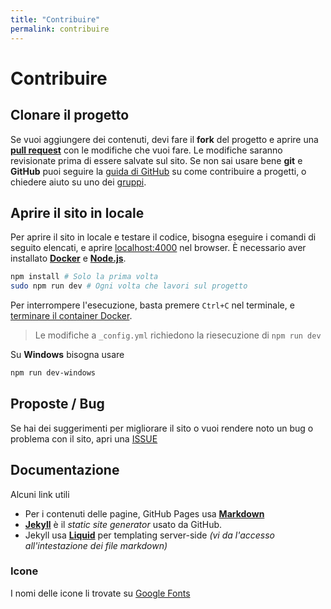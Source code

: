 ```yaml
---
title: "Contribuire"
permalink: contribuire
---
```


# Contribuire

## Clonare il progetto

Se vuoi aggiungere dei contenuti, devi fare il **fork** del progetto e aprire una [**pull request**](https://github.com/sapienzastudentsnetwork/sapienzastudentsnetwork.github.io/pulls) con le modifiche che vuoi fare. Le modifiche saranno revisionate prima di essere salvate sul sito. Se non sai usare bene **git** e **GitHub** puoi seguire la [guida di GitHub](https://docs.github.com/en/get-started/quickstart/contributing-to-projects) su come contribuire a progetti, o chiedere aiuto su uno dei [gruppi](./gruppi).

## Aprire il sito in locale

Per aprire il sito in locale e testare il codice, bisogna eseguire i comandi di seguito elencati, e aprire [localhost:4000](http://localhost:4000/) nel browser. È necessario aver installato [**Docker**](https://www.docker.com/) e [**Node.js**](https://nodejs.org/en).

```bash
npm install # Solo la prima volta
sudo npm run dev # Ogni volta che lavori sul progetto
```

Per interrompere l'esecuzione, basta premere `Ctrl+C` nel terminale, e [terminare il container Docker](https://docs.docker.com/engine/reference/commandline/stop/).

> Le modifiche a `_config.yml` richiedono la riesecuzione di `npm run dev`

Su **Windows** bisogna usare 

```bash
npm run dev-windows
```


## Proposte / Bug

Se hai dei suggerimenti per migliorare il sito o vuoi rendere noto un bug o problema con il sito, apri una [ISSUE](https://github.com/sapienzastudentsnetwork/sapienzastudentsnetwork.github.io/issues)


## Documentazione

Alcuni link utili
- Per i contenuti delle pagine, GitHub Pages usa [**Markdown**](https://docs.github.com/en/get-started/writing-on-github/getting-started-with-writing-and-formatting-on-github/basic-writing-and-formatting-syntax)
- [**Jekyll**](https://jekyllrb.com/docs/pages/) è il *static site generator* usato da GitHub.
- Jekyll usa [**Liquid**](https://shopify.github.io/liquid/) per templating server-side *(vi da l'accesso all'intestazione dei file markdown)*

### Icone 

I nomi delle icone li trovate su [Google Fonts](https://fonts.google.com/icons)
